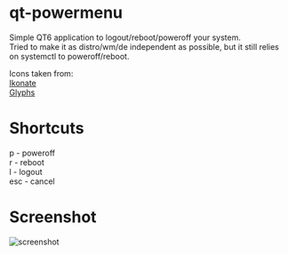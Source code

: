 # qt-powermenu
Simple QT6 application to logout/reboot/poweroff your system.  
Tried to make it as distro/wm/de independent as possible, but it still relies on systemctl to poweroff/reboot.

Icons taken from:  
[Ikonate](https://ikonate.com/)  
[Glyphs](https://glyphs.fyi/)

# Shortcuts
p - poweroff  
r - reboot  
l - logout  
esc - cancel

# Screenshot
![screenshot](https://i.imgur.com/7VFtwp4.png)
